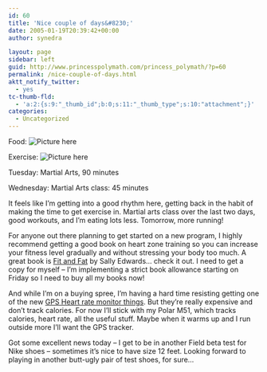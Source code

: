 ```yaml
---
id: 60
title: 'Nice couple of days&#8230;'
date: 2005-01-19T20:39:42+00:00
author: synedra

layout: page
sidebar: left
guid: http://www.princesspolymath.com/princess_polymath/?p=60
permalink: /nice-couple-of-days.html
aktt_notify_twitter:
  - yes
tc-thumb-fld:
  - 'a:2:{s:9:"_thumb_id";b:0;s:11:"_thumb_type";s:10:"attachment";}'
categories:
  - Uncategorized
---
```

Food: ![Picture here](http://fitness.domestigirl.com/images/stars_3_40.gif)
  
Exercise: ![Picture here](http://fitness.domestigirl.com/images/stars_3_50.gif)
  
Tuesday: Martial Arts, 90 minutes
  
Wednesday: Martial Arts class: 45 minutes
  
It feels like I&#8217;m getting into a good rhythm here, getting back in the habit of making the time to get exercise in. Martial arts class over the last two days, good workouts, and I&#8217;m eating lots less. Tomorrow, more running!
  
For anyone out there planning to get started on a new program, I highly recommend getting a good book on heart zone training so you can increase your fitness level gradually and without stressing your body too much. A great book is [Fit and Fat](http://www.powells.com/search/DTSearch/search?partner_id=29171&cgi=search/search/&searchtype=kw&searchfor=fat%20fit%20sally%20edwards) by Sally Edwards&#8230; check it out. I need to get a copy for myself &#8211; I&#8217;m implementing a strict book allowance starting on Friday so I need to buy all my books now!
  
And while I&#8217;m on a buying spree, I&#8217;m having a hard time resisting getting one of the new [GPS Heart rate monitor things](http://www.heartmonitors.com/timex/timex_body_link_heart_rate_data_recorder.htm). But they&#8217;re really expensive and don&#8217;t track calories. For now I&#8217;ll stick with my Polar M51, which tracks calories, heart rate, all the useful stuff. Maybe when it warms up and I run outside more I&#8217;ll want the GPS tracker.
  
Got some excellent news today &#8211; I get to be in another Field beta test for Nike shoes &#8211; sometimes it&#8217;s nice to have size 12 feet. Looking forward to playing in another butt-ugly pair of test shoes, for sure&#8230;